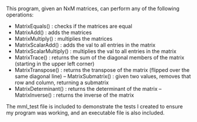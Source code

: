 This program, given an NxM matrices, can perform any of the following operations:
  - MatrixEquals() : checks if the matrices are equal
  - MatrixAdd() : adds the matrices
  - MatrixMultiply() : multiplies the matrices
  - MatrixScalarAdd() : adds the val to all entries in the matrix
  - MatrixScalarMultiply() : multiplies the val to all entries in the matrix
  - MatrixTrace() : returns the sum of the diagonal members of the matrix (starting in the upper left corner)
  - MatrixTranspose() : returns the transpose of the matrix (flipped over the same diagonal line)
  – MatrixSubmatrix() : given two values, removes that row and column, returning a submatrix
  - MatrixDeterminant() : returns the determinant of the matrix
  – MatrixInverse() : returns the inverse of the matrix
  
The mml_test file is included to demonstrate the tests I created to ensure my program was working, and an executable file is also included.

